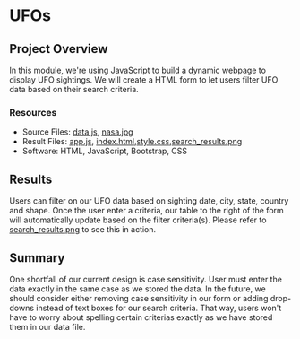 # UFOs

## Project Overview
In this module, we're using JavaScript to build a dynamic webpage to display UFO sightings.  We will create a HTML form to let users filter UFO data based on their search criteria.

### Resources
- Source Files: [data.js](/static/js/data.js), [nasa.jpg](/static/images/nasa.jpg)
- Result Files: [app.js](/static/js/ap.js), [index.html](index.html),[style.css](/static/css/style.css),[search_results.png](/static/images/search_results.png)
- Software: HTML, JavaScript, Bootstrap, CSS

## Results
Users can filter on our UFO data based on sighting date, city, state, country and shape. Once the user enter a criteria, our table to the right of the form will automatically update based on the filter criteria(s). Please refer to [search_results.png](/static/images/search_results.png) to see this in action.

## Summary
One shortfall of our current design is case sensitivity. User must enter the data exactly in the same case as we stored the data. In the future, we should consider either removing case sensitivity in our form or adding drop-downs instead of text boxes for our search criteria. That way, users won't have to worry about spelling certain criterias exactly as we have stored them in our data file.